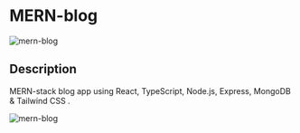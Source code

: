 # MERN-blog



![mern-blog](https://user-images.githubusercontent.com/46205282/171974391-856c6449-b28e-40b7-8056-d3ac2549e3cc.gif)

## Description
MERN-stack blog app using React, TypeScript, Node.js, Express, MongoDB & Tailwind CSS .

![mern-blog](https://user-images.githubusercontent.com/46205282/171974391-856c6449-b28e-40b7-8056-d3ac2549e3cc.gif)